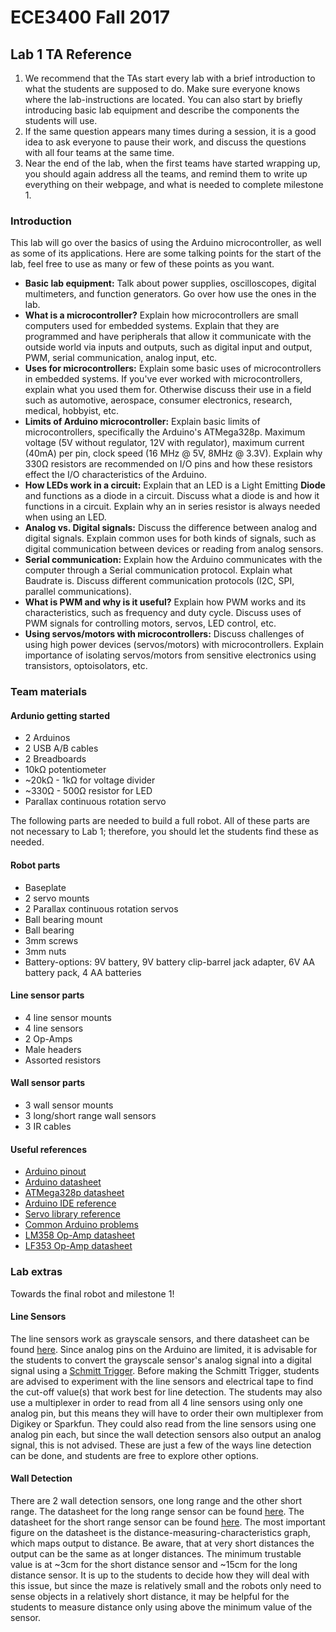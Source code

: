 # ECE3400 Fall 2017
## Lab 1 TA Reference

1.  We recommend that the TAs start every lab with a brief introduction to what the students are supposed to do. Make sure everyone knows where the lab-instructions are located. You can also start by briefly introducing basic lab equipment and describe the components the students will use. 
2.  If the same question appears many times during a session, it is a good idea to ask everyone to pause their work, and discuss the questions with all four teams at the same time. 
3.  Near the end of the lab, when the first teams have started wrapping up, you should again address all the teams, and remind them to write up everything on their webpage, and what is needed to complete milestone 1. 

### Introduction
This lab will go over the basics of using the Arduino microcontroller, as well as some of its applications. Here are some talking points for the start of the lab, feel free to use as many or few of these points as you want.
* **Basic lab equipment:** Talk about power supplies, oscilloscopes, digital multimeters, and function generators. Go over how use the ones in the lab.
* **What is a microcontroller?** Explain how microcontrollers are small computers used for embedded systems. Explain that they are programmed and have peripherals that allow it communicate with the outside world via inputs and outputs, such as digital input and output, PWM, serial communication, analog input, etc.
* **Uses for microcontrollers:** Explain some basic uses of microcontrollers in embedded systems. If you've ever worked with microcontrollers, explain what you used them for. Otherwise discuss their use in a field such as automotive, aerospace, consumer electronics, research, medical, hobbyist, etc.
* **Limits of Arduino microcontroller:** Explain basic limits of microcontrollers, specifically the Arduino's ATMega328p. Maximum voltage (5V without regulator, 12V with regulator), maximum current (40mA) per pin, clock speed (16 MHz @ 5V, 8MHz @ 3.3V). Explain why 330&Omega; resistors are recommended on I/O pins and how these resistors effect the I/O characteristics of the Arduino.
* **How LEDs work in a circuit:** Explain that an LED is a Light Emitting **Diode** and functions as a diode in a circuit. Discuss what a diode is and how it functions in a circuit. Explain why an in series resistor is always needed when using an LED.
* **Analog vs. Digital signals:** Discuss the difference between analog and digital signals. Explain common uses for both kinds of signals, such as digital communication between devices or reading from analog sensors.
* **Serial communication:** Explain how the Arduino communicates with the computer through a Serial communication protocol. Explain what Baudrate is. Discuss different communication protocols (I2C, SPI, parallel communications).
* **What is PWM and why is it useful?** Explain how PWM works and its characteristics, such as frequency and duty cycle. Discuss uses of PWM signals for controlling motors, servos, LED control, etc.
* **Using servos/motors with microcontrollers:** Discuss challenges of using high power devices (servos/motors) with microcontrollers. Explain importance of isolating servos/motors from sensitive electronics using transistors, optoisolators, etc.

### Team materials

#### Ardunio getting started
* 2 Arduinos
* 2 USB A/B cables
* 2 Breadboards
* 10k&Omega; potentiometer
* ~20k&Omega; - 1k&Omega; for voltage divider
* ~330&Omega; - 500&Omega; resistor for LED
* Parallax continuous rotation servo

The following parts are needed to build a full robot. All of these parts are not necessary to Lab 1; therefore, you should let the students find these as needed.

#### Robot parts

* Baseplate
* 2 servo mounts
* 2 Parallax continuous rotation servos
* Ball bearing mount
* Ball bearing
* 3mm screws
* 3mm nuts
* Battery-options: 9V battery, 9V battery clip-barrel jack adapter, 6V AA battery pack, 4 AA batteries

#### Line sensor parts
* 4 line sensor mounts
* 4 line sensors
* 2 Op-Amps
* Male headers
* Assorted resistors

#### Wall sensor parts
* 3 wall sensor mounts
* 3 long/short range wall sensors
* 3 IR cables

#### Useful references
- [Arduino pinout](http://foros.giltesa.com/otros/arduino/fc/docs/pinout/uno.jpg)
- [Arduino datasheet](https://www.farnell.com/datasheets/1682209.pdf)
- [ATMega328p datasheet](http://www.atmel.com/images/Atmel-8271-8-bit-AVR-Microcontroller-ATmega48A-48PA-88A-88PA-168A-168PA-328-328P_datasheet_Complete.pdf)
- [Arduino IDE reference](https://www.arduino.cc/en/Reference/HomePage)
- [Servo library reference](https://playground.arduino.cc/ComponentLib/Servo)
- [Common Arduino problems](https://www.arduino.cc/en/Guide/Troubleshooting)
- [LM358 Op-Amp datasheet](http://www.ti.com/lit/ds/symlink/lm358.pdf	)
- [LF353 Op-Amp datasheet](http://www.ti.com/lit/ds/symlink/lf353-n.pdf)

### Lab extras
Towards the final robot and milestone 1!

#### Line Sensors
The line sensors work as grayscale sensors, and there datasheet can be found [here](https://cdn.sparkfun.com/datasheets/Sensors/Proximity/QRE1113.pdf). Since analog pins on the Arduino are limited, it is advisable for the students to convert the grayscale sensor's analog signal into a digital signal using a [Schmitt Trigger](http://howtomechatronics.com/how-it-works/electrical-engineering/schmitt-trigger/). Before making the Schmitt Trigger, students are advised to experiment with the line sensors and electrical tape to find the cut-off value(s) that work best for line detection. The students may also use a multiplexer in order to read from all 4 line sensors using only one analog pin, but this means they will have to order their own multiplexer from Digikey or Sparkfun. They could also read from the line sensors using one analog pin each, but since the wall detection sensors also output an analog signal, this is not advised. These are just a few of the ways line detection can be done, and students are free to explore other options.

#### Wall Detection
There are 2 wall detection sensors, one long range and the other short range. The datasheet for the long range sensor can be found [here](http://www.jameco.com/Jameco/Products/ProdDS/2136454.pdf). The datasheet for the short range sensor can be found [here](https://www.pololu.com/file/0J713/GP2Y0A41SK0F.pdf). The most important figure on the datasheet is the distance-measuring-characteristics graph, which maps output to distance. Be aware, that at very short distances the output can be the same as at longer distances. The minimum trustable value is at ~3cm for the short distance sensor and ~15cm for the long distance sensor. It is up to the students to decide how they will deal with this issue, but since the maze is relatively small and the robots only need to sense objects in a relatively short distance, it may be helpful for the students to measure distance only using above the minimum value of the sensor.
